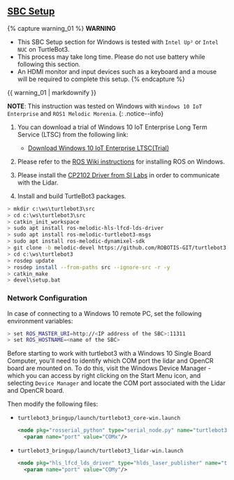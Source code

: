 
<div style="counter-reset: h1 3"></div>
<div style="counter-reset: h2 1"></div>


## [SBC Setup](#sbc-setup)

{% capture warning_01 %}
**WARNING**
- This SBC Setup section for Windows is tested with `Intel Up²` or `Intel NUC` on TurtleBot3.
- This process may take long time. Please do not use battery while following this section.
- An HDMI monitor and input devices such as a keyboard and a mouse will be required to complete this setup.
{% endcapture %}
<div class="notice--danger">{{ warning_01 | markdownify }}</div>

**NOTE**: This instruction was tested on Windows with `Windows 10 IoT Enterprise` and `ROS1 Melodic Morenia`.
{: .notice--info}

1. You can download a trial of Windows 10 IoT Enterprise Long Term Service (LTSC) from the following link:

   - [Download Windows 10 IoT Enterprise LTSC(Trial)](https://www.microsoft.com/en-us/evalcenter/evaluate-windows-10-enterprise)

2. Please refer to the [ROS Wiki instructions](https://wiki.ros.org/Installation/Windows) for installing ROS on Windows.

3. Please install the [CP2102 Driver from SI Labs](https://www.silabs.com/products/development-tools/software/usb-to-uart-bridge-vcp-drivers) in order to communicate with the Lidar.

4. Install and build TurtleBot3 packages.
  ```bash
> mkdir c:\ws\turtlebot3\src
> cd c:\ws\turtlebot3\src
> catkin_init_workspace
> sudo apt install ros-melodic-hls-lfcd-lds-driver
> sudo apt install ros-melodic-turtlebot3-msgs
> sudo apt install ros-melodic-dynamixel-sdk
> git clone -b melodic-devel https://github.com/ROBOTIS-GIT/turtlebot3.git
> cd c:\ws\turtlebot3
> rosdep update
> rosdep install --from-paths src --ignore-src -r -y
> catkin_make
> devel\setup.bat
  ```

### Network Configuration
In case of connecting to a Windows 10 remote PC, set the following environment variables:

```bash
> set ROS_MASTER_URI=http://<IP address of the SBC>:11311
> set ROS_HOSTNAME=<name of the SBC>
```


Before starting to work with turtlebot3 with a Windows 10 Single Board Computer, you'll need to identify which COM port the lidar and OpenCR board are mounted on. To do this, visit the Windows Device Manager - which you can access by right clicking on the Start Menu icon, and selecting `Device Manager` and locate the COM port associated with the Lidar and OpenCR board.

Then modify the following files:

- `turtlebot3_bringup/launch/turtlebot3_core-win.launch`  
  ```xml
  <node pkg="rosserial_python" type="serial_node.py" name="turtlebot3_core" output="screen">
    <param name="port" value="COMx"/>
  ```

- `turtlebot3_bringup/launch/turtlebot3_lidar-win.launch`  
  ```xml
  <node pkg="hls_lfcd_lds_driver" type="hlds_laser_publisher" name="turtlebot3_lds" output="screen">
    <param name="port" value="COMy"/>
  ```
